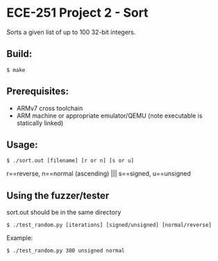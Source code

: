 # ECE-251  Project 2 - Sort
Sorts a given list of up to 100 32-bit integers.


## Build:
```
$ make
```
## Prerequisites:
- ARMv7 cross toolchain
- ARM machine or appropriate emulator/QEMU (note executable is statically linked)
## Usage:
```
$ ./sort.out [filename] [r or n] [s or u]
```
r==reverse, n==normal (ascending) ||| s==signed, u==unsigned


## Using the fuzzer/tester
sort.out should be in the same directory
```
$ ./test_random.py [iterations] [signed/unsigned] [normal/reverse]
```
Example: 
```
$ ./test_random.py 300 unsigned normal
```
